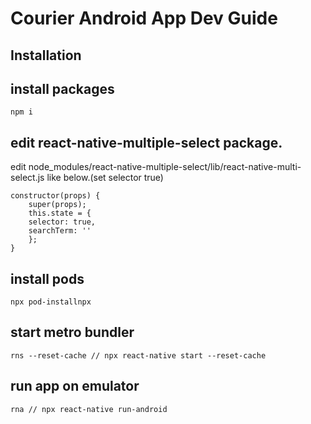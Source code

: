 <!--
 * @Author: @vedatbozkurt
 * @Email: info@wedat.org
 * @Date: 2021-04-10 14:35:58
 * @LastEditors: @vedatbozkurt
 * @LastEditTime: 2021-04-10 14:43:13
-->
# Courier Android App Dev Guide

## Installation


## install packages

```
npm i
```


## edit react-native-multiple-select package.

edit node_modules/react-native-multiple-select/lib/react-native-multi-select.js like below.(set selector true)

```
constructor(props) { 
    super(props); 
    this.state = { 
    selector: true, 
    searchTerm: '' 
    }; 
}

```


## install pods

```
npx pod-installnpx
```

## start metro bundler

```
rns --reset-cache // npx react-native start --reset-cache
```


## run app on emulator

```
rna // npx react-native run-android